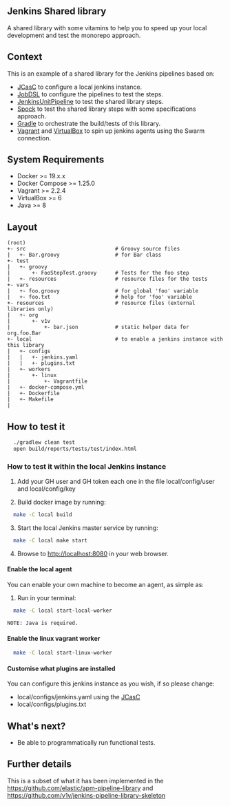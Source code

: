 ## Jenkins Shared library

A shared library with some vitamins to help you to speed up your local development and test the monorepo approach.

## Context

This is an example of a shared library for the Jenkins pipelines based on:

- [JCasC](https://jenkins.io/projects/jcasc/) to configure a local jenkins instance.
- [JobDSL](https://github.com/jenkinsci/job-dsl-plugin/wiki) to configure the pipelines to test the steps.
- [JenkinsUnitPipeline](https://github.com/jenkinsci/JenkinsPipelineUnit) to test the shared library steps.
- [Spock](http://spockframework.org/spock/docs/1.0/introduction.html) to test the shared library steps with some specifications approach.
- [Gradle](https://docs.gradle.org/current/userguide/userguide.html) to orchestrate the build/tests of this library.
- [Vagrant](https://www.vagrantup.com/docs/index.html) and [VirtualBox](https://www.virtualbox.org/wiki/Documentation) to spin up jenkins agents using the Swarm connection.

## System Requirements

- Docker >= 19.x.x
- Docker Compose >= 1.25.0
- Vagrant >= 2.2.4
- VirtualBox >= 6
- Java >= 8

## Layout

```
(root)
+- src                             # Groovy source files
|   +- Bar.groovy                  # for Bar class
+- test
|   +- groovy
|       +- FooStepTest.groovy      # Tests for the foo step
|   +- resources                   # resource files for the tests
+- vars
|   +- foo.groovy                  # for global 'foo' variable
|   +- foo.txt                     # help for 'foo' variable
+- resources                       # resource files (external libraries only)
|   +- org
|       +- v1v
|           +- bar.json            # static helper data for org.foo.Bar
+- local                           # to enable a jenkins instance with this library
|   +- configs
|   |   +- jenkins.yaml
|   |   +- plugins.txt
|   +- workers
|       +- linux
|           +- Vagrantfile
|   +- docker-compose.yml
|   +- Dockerfile
|   +- Makefile
|
```

## How to test it

```bash
  ./gradlew clean test
  open build/reports/tests/test/index.html
```

### How to test it within the local Jenkins instance

1. Add your GH user and GH token each one in the file local/config/user and local/config/key

2. Build docker image by running:

```bash
  make -C local build
```

3. Start the local Jenkins master service by running:

```bash
  make -C local make start
```

4. Browse to <http://localhost:8080> in your web browser.

#### Enable the local agent

You can enable your own machine to become an agent, as simple as:

1. Run in your terminal:

```bash
  make -C local start-local-worker
```
    NOTE: Java is required.

#### Enable the linux vagrant worker

```bash
  make -C local start-linux-worker
```

#### Customise what plugins are installed

You can configure this jenkins instance as you wish, if so please change:

* local/configs/jenkins.yaml using the [JCasC](https://jenkins.io/projects/jcasc/)
* local/configs/plugins.txt


## What's next?

- Be able to programmatically run functional tests.


## Further details

This is a subset of what it has been implemented in the https://github.com/elastic/apm-pipeline-library and https://github.com/v1v/jenkins-pipeline-library-skeleton